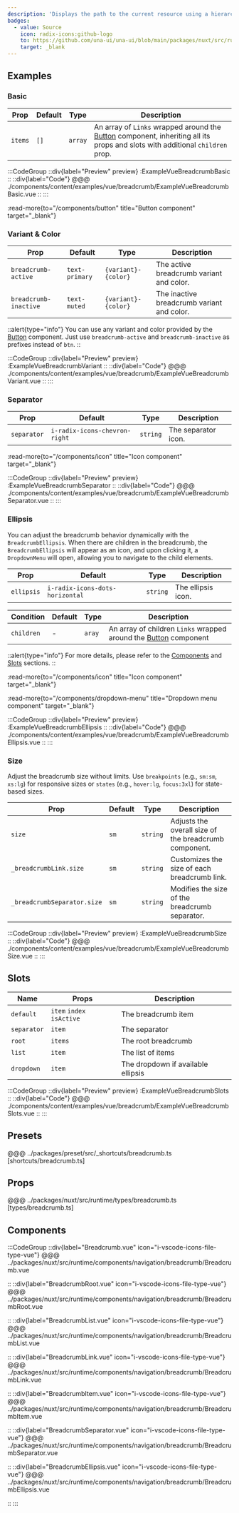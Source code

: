 ```yaml
---
description: 'Displays the path to the current resource using a hierarchy of links.'
badges:
  - value: Source
    icon: radix-icons:github-logo
    to: https://github.com/una-ui/una-ui/blob/main/packages/nuxt/src/runtime/components/navigation/breadcrumb/Breadcrumb.vue
    target: _blank
---
```


## Examples

### Basic

| Prop    | Default | Type    | Description                                                                                                                            |
| ------- | ------- | ------- | -------------------------------------------------------------------------------------------------------------------------------------- |
| `items` | `[]`    | `array` | An array of `Links` wrapped around the [Button](button) component, inheriting all its props and slots with additional `children` prop. |

:::CodeGroup
::div{label="Preview" preview}
:ExampleVueBreadcrumbBasic
::
::div{label="Code"}
@@@ ./components/content/examples/vue/breadcrumb/ExampleVueBreadcrumbBasic.vue
::
:::

:read-more{to="/components/button" title="Button component" target="_blank"}

### Variant & Color

| Prop                  | Default        | Type                | Description                                |
| --------------------- | -------------- | ------------------- | ------------------------------------------ |
| `breadcrumb-active`   | `text-primary` | `{variant}-{color}` | The active breadcrumb variant and color.   |
| `breadcrumb-inactive` | `text-muted`   | `{variant}-{color}` | The inactive breadcrumb variant and color. |

::alert{type="info"}
You can use any variant and color provided by the [Button](button#variants) component. Just use `breadcrumb-active` and `breadcrumb-inactive` as prefixes instead of `btn`.
::

:::CodeGroup
::div{label="Preview" preview}
:ExampleVueBreadcrumbVariant
::
::div{label="Code"}
@@@ ./components/content/examples/vue/breadcrumb/ExampleVueBreadcrumbVariant.vue
::
:::

### Separator

| Prop        | Default                       | Type     | Description         |
| ----------- | ----------------------------- | -------- | ------------------- |
| `separator` | `i-radix-icons-chevron-right` | `string` | The separator icon. |

:read-more{to="/components/icon" title="Icon component" target="_blank"}

:::CodeGroup
::div{label="Preview" preview}
:ExampleVueBreadcrumbSeparator
::
::div{label="Code"}
@@@ ./components/content/examples/vue/breadcrumb/ExampleVueBreadcrumbSeparator.vue
::
:::

### Ellipsis

You can adjust the breadcrumb behavior dynamically with the `BreadcrumbEllipsis`. When there are children in the breadcrumb, the `BreadcrumbEllipsis` will appear as an icon, and upon clicking it, a `DropdownMenu` will open, allowing you to navigate to the child elements.

| Prop       | Default                         | Type     | Description        |
| ---------- | ------------------------------- | -------- | ------------------ |
| `ellipsis` | `i-radix-icons-dots-horizontal` | `string` | The ellipsis icon. |

| Condition  | Default | Type   | Description                                                                |
| ---------- | ------- | ------ | -------------------------------------------------------------------------- |
| `children` | -       | `aray` | An array of children `Links` wrapped around the [Button](button) component |

::alert{type="info"}
For more details, please refer to the [Components](#components) and [Slots](#slots) sections.
::

:read-more{to="/components/icon" title="Icon component" target="_blank"}

:read-more{to="/components/dropdown-menu" title="Dropdown menu component" target="_blank"}

:::CodeGroup
::div{label="Preview" preview}
:ExampleVueBreadcrumbEllipsis
::
::div{label="Code"}
@@@ ./components/content/examples/vue/breadcrumb/ExampleVueBreadcrumbEllipsis.vue
::
:::

### Size

Adjust the breadcrumb size without limits. Use `breakpoints` (e.g., `sm:sm`, `xs:lg`) for responsive sizes or `states` (e.g., `hover:lg`, `focus:3xl`) for state-based sizes.

| Prop                        | Default | Type     | Description                                           |
| --------------------------- | ------- | -------- | ----------------------------------------------------- |
| `size`                      | `sm`    | `string` | Adjusts the overall size of the breadcrumb component. |
| `_breadcrumbLink.size`      | `sm`    | `string` | Customizes the size of each breadcrumb link.          |
| `_breadcrumbSeparator.size` | `sm`    | `string` | Modifies the size of the breadcrumb separator.        |

:::CodeGroup
::div{label="Preview" preview}
:ExampleVueBreadcrumbSize
::
::div{label="Code"}
@@@ ./components/content/examples/vue/breadcrumb/ExampleVueBreadcrumbSize.vue
::
:::

## Slots

| Name        | Props                     | Description                        |
| ----------- | ------------------------- | ---------------------------------- |
| `default`   | `item` `index` `isActive` | The breadcrumb item                |
| `separator` | `item`                    | The separator                      |
| `root`      | `items`                   | The root breadcrumb                |
| `list`      | `item`                    | The list of items                  |
| `dropdown`  | `item`                    | The dropdown if available ellipsis |

:::CodeGroup
::div{label="Preview" preview}
:ExampleVueBreadcrumbSlots
::
::div{label="Code"}
@@@ ./components/content/examples/vue/breadcrumb/ExampleVueBreadcrumbSlots.vue
::
:::

## Presets

@@@ ../packages/preset/src/_shortcuts/breadcrumb.ts [shortcuts/breadcrumb.ts]

## Props

@@@ ../packages/nuxt/src/runtime/types/breadcrumb.ts [types/breadcrumb.ts]

## Components

:::CodeGroup
::div{label="Breadcrumb.vue" icon="i-vscode-icons-file-type-vue"}
@@@ ../packages/nuxt/src/runtime/components/navigation/breadcrumb/Breadcrumb.vue

::
::div{label="BreadcrumbRoot.vue" icon="i-vscode-icons-file-type-vue"}
@@@ ../packages/nuxt/src/runtime/components/navigation/breadcrumb/BreadcrumbRoot.vue

::
::div{label="BreadcrumbList.vue" icon="i-vscode-icons-file-type-vue"}
@@@ ../packages/nuxt/src/runtime/components/navigation/breadcrumb/BreadcrumbList.vue

::
::div{label="BreadcrumbLink.vue" icon="i-vscode-icons-file-type-vue"}
@@@ ../packages/nuxt/src/runtime/components/navigation/breadcrumb/BreadcrumbLink.vue

::
::div{label="BreadcrumbItem.vue" icon="i-vscode-icons-file-type-vue"}
@@@ ../packages/nuxt/src/runtime/components/navigation/breadcrumb/BreadcrumbItem.vue

::
::div{label="BreadcrumbSeparator.vue" icon="i-vscode-icons-file-type-vue"}
@@@ ../packages/nuxt/src/runtime/components/navigation/breadcrumb/BreadcrumbSeparator.vue

::
::div{label="BreadcrumbEllipsis.vue" icon="i-vscode-icons-file-type-vue"}
@@@ ../packages/nuxt/src/runtime/components/navigation/breadcrumb/BreadcrumbEllipsis.vue

::
:::
